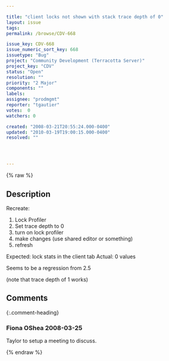 ```yaml
---

title: "client locks not shown with stack trace depth of 0"
layout: issue
tags: 
permalink: /browse/CDV-668

issue_key: CDV-668
issue_numeric_sort_key: 668
issuetype: "Bug"
project: "Community Development (Terracotta Server)"
project_key: "CDV"
status: "Open"
resolution: ""
priority: "2 Major"
components: ""
labels: 
assignee: "prodmgmt"
reporter: "tgautier"
votes:  0
watchers: 0

created: "2008-03-21T20:55:24.000-0400"
updated: "2010-03-19T19:00:15.000-0400"
resolved: ""




---
```


{% raw %}

## Description

<div markdown="1" class="description">

Recreate:

1. Lock Profiler
2. Set trace depth to 0
3. turn on lock profiler
4. make changes (use shared editor or something)
5. refresh

Expected: lock stats in the client tab
Actual: 0 values

Seems to be a regression from 2.5

(note that trace depth of 1 works)



</div>

## Comments


{:.comment-heading}
### **Fiona OShea** <span class="date">2008-03-25</span>

<div markdown="1" class="comment">

Taylor to setup a meeting to discuss.

</div>



{% endraw %}
